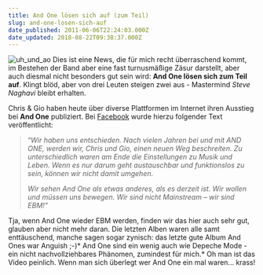 ```yaml
---
title: And One lösen sich auf (zum Teil)
slug: and-one-losen-sich-auf
date_published: 2011-06-06T22:24:03.000Z
date_updated: 2018-08-22T09:38:37.000Z
---
```


![uh_und_ao](//thafaker.de/wp-content/uploads/2011/03/uh_und_ao-150x150.jpg)
Dies ist eine News, die für mich recht überraschend kommt, im Bestehen der Band aber eine fast turnusmäßige Zäsur darstellt, aber auch diesmal nicht besonders gut sein wird: **And One lösen sich zum Teil auf**. Klingt blöd, aber von drei Leuten steigen zwei aus - Mastermind *Steve Naghavi* bleibt erhalten.

Chris & Gio haben heute über diverse Plattformen im Internet ihren Ausstieg bei **And One** publiziert. Bei [Facebook](http://www.facebook.com/chrisruiz.photography) wurde hierzu folgender Text veröffentlicht:

> “*Wir haben uns entschieden.  Nach vielen Jahren bei und mit AND ONE, werden wir, Chris und Gio,  einen neuen Weg beschreiten. Zu unterschiedlich waren am Ende die  Einstellungen zu Musik und Leben. Wenn es nur darum geht austauschbar  und funktionslos zu sein, können wir nicht damit umgehen*.
> 
> *Wir sehen And One als etwas anderes, als es derzeit ist. Wir wollen und  müssen uns bewegen. Wir sind nicht Mainstream – wir sind EBM!”*

Tja, wenn And One wieder EBM werden, finden wir das hier auch sehr gut, glauben aber nicht mehr daran. Die letzten Alben waren alle samt enttäuschend, manche sagen sogar zynisch: das letzte gute Album And Ones war Anguish ;-)* And One sind ein wenig auch wie Depeche Mode - ein nicht nachvollziehbares Phänomen, zumindest für mich.*
Oh man ist das Video peinlich. Wenn man sich überlegt wer And One ein mal waren... krass!
